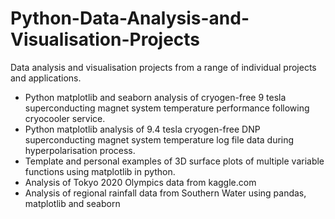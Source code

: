 # Python-Data-Analysis-and-Visualisation-Projects

Data analysis and visualisation projects from a range of individual projects and applications.

* Python matplotlib and seaborn analysis of cryogen-free 9 tesla superconducting magnet system temperature performance following cryocooler service. 
* Python matplotlib analysis of 9.4 tesla cryogen-free DNP superconducting magnet system temperature log file data during hyperpolarisation process.
* Template and personal examples of 3D surface plots of multiple variable functions using matplotlib in python.
* Analysis of Tokyo 2020 Olympics data from kaggle.com
* Analysis of regional rainfall data from Southern Water using pandas, matplotlib and seaborn
